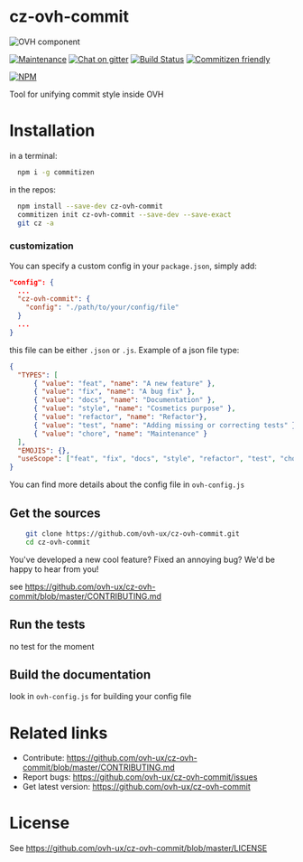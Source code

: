 
# cz-ovh-commit

![OVH component](https://user-images.githubusercontent.com/3379410/27423240-3f944bc4-5731-11e7-87bb-3ff603aff8a7.png)

[![Maintenance](https://img.shields.io/maintenance/yes/2017.svg)]() [![Chat on gitter](https://img.shields.io/gitter/room/ovh/ux.svg)](https://gitter.im/ovh/ux) [![Build Status](https://travis-ci.org/ovh-ux/cz-ovh-commit.svg)](https://travis-ci.org/ovh-ux/cz-ovh-commit) [![Commitizen friendly](https://img.shields.io/badge/commitizen-friendly-brightgreen.svg)](http://commitizen.github.io/cz-cli/)

[![NPM](https://nodei.co/npm/cz-ovh-commit.png?downloads=true&downloadRank=true&stars=true)](https://nodei.co/npm/cz-ovh-commit/)

Tool for unifying commit style inside OVH

# Installation

in a terminal:
```bash
  npm i -g commitizen
```

in the repos:
```bash
  npm install --save-dev cz-ovh-commit
  commitizen init cz-ovh-commit --save-dev --save-exact
  git cz -a
```

### customization

You can specify a custom config in your `package.json`, simply add:
```json
"config": {
  ...
  "cz-ovh-commit": {
    "config": "./path/to/your/config/file"
  }
  ...
}
```

this file can be either `.json` or `.js`.
Example of a json file type:
```json
{
  "TYPES": [
      { "value": "feat", "name": "A new feature" },
      { "value": "fix", "name": "A bug fix" },
      { "value": "docs", "name": "Documentation" },
      { "value": "style", "name": "Cosmetics purpose" },
      { "value": "refactor", "name": "Refactor"},
      { "value": "test", "name": "Adding missing or correcting tests" },
      { "value": "chore", "name": "Maintenance" }
  ],
  "EMOJIS": {},
  "useScope": ["feat", "fix", "docs", "style", "refactor", "test", "chore"]
}
```
You can find more details about the config file in `ovh-config.js`

## Get the sources

```bash
    git clone https://github.com/ovh-ux/cz-ovh-commit.git
    cd cz-ovh-commit
```

You've developed a new cool feature? Fixed an annoying bug? We'd be happy
to hear from you!

see https://github.com/ovh-ux/cz-ovh-commit/blob/master/CONTRIBUTING.md

## Run the tests

no test for the moment

## Build the documentation

look in `ovh-config.js` for building your config file

# Related links

 * Contribute: https://github.com/ovh-ux/cz-ovh-commit/blob/master/CONTRIBUTING.md
 * Report bugs: https://github.com/ovh-ux/cz-ovh-commit/issues
 * Get latest version: https://github.com/ovh-ux/cz-ovh-commit

# License

See https://github.com/ovh-ux/cz-ovh-commit/blob/master/LICENSE
